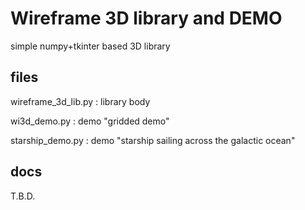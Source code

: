 # Wireframe 3D library and DEMO
simple numpy+tkinter based 3D library

## files
wireframe_3d_lib.py : library body

wi3d_demo.py : demo  "gridded demo"

starship_demo.py : demo  "starship sailing across the galactic ocean"

## docs
T.B.D.
